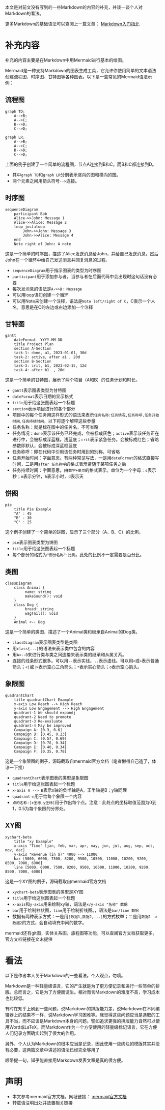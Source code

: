 本文是对前文没有写到的一些Markdown的内容的补充，并谈一谈个人对Markdown的看法。

更多Markdown的基础语法可以查阅上一篇文章：
[Markdown入门指北](https://zhuanlan.zhihu.com/p/667641324)

# 补充内容

补充的内容主要是在Markdown中用Mermaid进行基本的绘图。

Mermaid是一种支持Markdown的图表生成工具，它允许你使用简单的文本语法创建流程图、时序图、甘特图等各种图表。以下是一些常见的Mermaid语法示例：

## 流程图

```mermaid
graph TD;
    A-->B;
    A-->C;
    B-->D;
    C-->D;
```

```mermaid
graph LR;
    A-->B;
    A-->C;
    B-->D;
    C-->D;
```

上面的例子创建了一个简单的流程图，节点A连接到B和C，而B和C都连接到D。

- 其中`graph TD`和`graph LR`分别表示竖向的图和横向的图。
- 两个元素之间用箭头符号`-->`连接。

## 时序图

```mermaid
sequenceDiagram
    participant Bob
    Alice->>John: Message 1
    Alice->>Alice: Message 2
    loop justaloop
        John->>John: Message 3
        John->>Alice: Message 4
    end
    Note right of John: A note
```

这是一个简单的时序图，描述了Alice发送消息给John，并给自己发送消息，然后John在一个循环中给自己发送消息并回复消息的过程。

- `sequenceDiagram`用于指示图表的类型为时序图
- `participant`用于添加参与者，当参与者在后面代码中会出现时这句话没有必要
- 每次发消息的语法是`A->>B: Message`
- 可以用loop语句创建一个循环
- 可以用Note来创建一个注释，语法是`Note left/right of C`，C表示一个人名，意思是在C的左边或右边添加一个注释

## 甘特图

```mermaid
gantt
    dateFormat  YYYY-MM-DD
    title Project Plan
    section A-Section
    task-1: done, a1, 2023-01-01, 30d
    task-2: active, after a1 , 20d
    section B-Section
    task-3: crit, b1, 2023-02-15, 12d
    task-4: after b1  , 20d
```

这是一个简单的甘特图，展示了两个项目（A和B）的任务计划和时长。

- `gantt`表示图表类型为甘特图
- `dateFormat`表示日期的显示格式
- `title`用于给这张图表起一个标题
- `section`表示项目进行的各个部分
- 项目中的每个任务用这样形式的语法来表示`任务名称:任务情况,任务称呼,任务开始时间,任务持续时间`，以下将逐个解释这些参量
- 任务名称：就是标在图中的任务名，不可省略
- 任务情况：`done`表示该任务已经完成，会被标成灰色；`active`表示该任务正在进行中，会被标成深蓝框，浅蓝底；`crit`表示紧急任务，会被标成红色；省略参数即默认，会被标成深蓝框蓝底
- 任务称呼：即在代码中引用该任务时用到的别称，可省略
- 任务开始时间：字面意思，有两种常见写法，一是用`dateFormat`的格式直接写时间，二是用`after 任务称呼`的格式表示紧随于某项任务之后
- 任务持续时间：字面意思，由`数字+单位`的格式表示。单位为一个字母：`s`表示秒；`m`表示分钟，`h`表示小时，`d`表示天

## 饼图

```mermaid
pie
    title Pie Example 
    "A" : 45
    "B" : 30
    "C" : 25
```

这个例子创建了一个简单的饼图，显示了三个部分（A、B、C）的比例。

- `pie`表示图表类型为饼图
- `title`用于给这张图表起一个标题
- 每个部分的格式为`"部分名称":比例`。此处的比例不一定需要是百分比。

## 类图

```mermaid
classDiagram
    class Animal {
         name: string
         makeSound(): void
    }
    class Dog {
         breed: string
         wagTail(): void
    }
    Animal <-- Dog
```

这是一个简单的类图，描述了一个Animal类和继承自Animal的Dog类。

- `classDiagram`表示图表类型是类图
- 用`class{...}`的语法来表示类中包含的内容
- 用`A<--B`来进行类与类之间连接来表示类的继承和从属关系。
- 连接的线条形式很多。可以用`--`表示实线，`..`表示虚线。可以用`<`或`>`表示普通箭头；`<|`或`|>`表示空心三角箭头；`*`表示实心箭头；`o`表示空心箭头。

## 象限图

```mermaid
quadrantChart
    title quadrantChart Example
    x-axis Low Reach --> High Reach
    y-axis Low Engagement --> High Engagement
    quadrant-1 We should expandj
    quadrant-2 Need to promote
    quadrant-3 Re-evaluate
    quadrant-4 May be improved
    Campaign A: [0.3, 0.6]
    Campaign B: [0.45, 0.23]
    Campaign C: [0.57, 0.69]
    Campaign D: [0.78, 0.34]
    Campaign E: [0.40, 0.34]
    Campaign F: [0.35, 0.78]
```

这是一个象限图的例子，源码截取自mermaid官方文档（笔者懒得自己造了，体谅一下捏）

- `quadrantChart`表示图表的类型是象限图
- `title`用于给这张图表起一个标题
- `x-axis A --> B`表示x轴的负半轴是A，正半轴是B；y轴同理
- `quadrant-n`用于给每个象限一个内容
- `点的名称:[x坐标,y坐标]`用于作出每个点。注意：此处点的坐标取值范围为0到1，0.5为每个象限的分界处。

## XY图

```mermaid
xychart-beta
    title "xy Example"
    x-axis "Time" [jan, feb, mar, apr, may, jun, jul, aug, sep, oct, nov, dec]
    y-axis "Revenue (in $)" 4000 --> 11000
    bar [5000, 6000, 7500, 8200, 9500, 10500, 11000, 10200, 9200, 8500, 7000, 6000]
    line [5000, 6000, 7500, 8200, 9500, 10500, 11000, 10200, 9200, 8500, 7000, 6000]
```

这是一个XY图的例子，源码截取自mermaid官方文档

- `xychart-beta`表示图表的类型是XY图
- `title`用于给这张图表起一个标题
- `x-axis`和`y-axis`用来绘制xy轴，语法是`x/y-axis "名称" 数据`
- `bar`用于绘制柱状图，`line`用于绘制折线图。，语法是`bar/line 数据`
- 数据有两种表示方式：一是用`[数据1,数据2,...]`的方式枚举；二是用`数据1-->数据2`的方式，会自动填充中间的数字。

mermaid还有git图，实体关系图，旅程图等功能，可以查阅官方文档获取更多，官方文档链接在文末提供

# 看法

以下是作者本人关于Markdown的一些看法，个人观点，勿喷。

Markdown是一种轻量级语言，它的产生就是为了更方便记录和进行一些简单的排版。总而言之，它是为了方便而诞生。相对而言Markdown的难度不高，学习成本也比较低。

有时在知乎上刷到一些问题，说Markdown的排版能力差，说Markdown在不同编辑器上的结果不一样，说Markdown学习困难等。我觉得这些问题应当是选取的工具不当，而不应该是Markdown本身的问题。譬如追求更强的排版能力自然可以使用Word或LaTeX。而Markdown作为一个方便使用的轻量级标记语言，它在方便人们记录方面确实起到了很大的作用。

另外，个人认为Markdown的根本应当是记录，因此使用一些绚烂的模版其实并没有必要，这两篇文章中讲述的语法已经完全够用了

顺带提一句，知乎能直接用Markdown发表文章是真的很方便。

# 声明

- 本文参考mermaid官方文档。网址链接：
  [mermaid官方文档](https://mermaid.js.org/intro/)
- 转载请注明出处并放置相关链接
